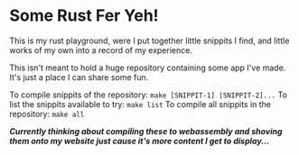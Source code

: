 # Some Rust Fer Yeh!

This is my rust playground, were I put together little snippits I find, and
little works of my own into a record of my experience.

This isn't meant to hold a huge repository containing some app I've made.
It's just a place I can share some fun.

To compile snippits of the repository: `make [SNIPPIT-1] [SNIPPIT-2]...`
To list the snippits available to try: `make list`
To compile all snippits in the repository: `make all`

***Currently thinking about compiling these to webassembly and shoving them
onto my website just cause it's more content I get to display...***
